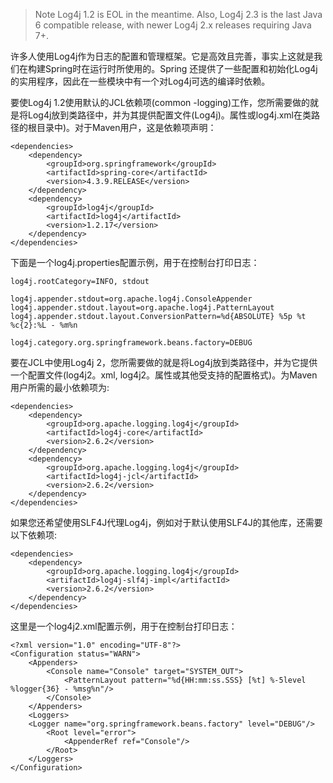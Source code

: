>Note
>Log4j 1.2 is EOL in the meantime. Also, Log4j 2.3 is the last Java 6 compatible release, with newer Log4j 2.x releases requiring Java 7+.

许多人使用Log4j作为日志的配置和管理框架。它是高效且完善，事实上这就是我们在构建Spring时在运行时所使用的。Spring
还提供了一些配置和初始化Log4j的实用程序，因此在一些模块中有一个对Log4j可选的编译时依赖。

要使Log4j 1.2使用默认的JCL依赖项(common -logging)工作，您所需要做的就是将Log4j放到类路径中，并为其提供配置文件(Log4j)。属性或log4j.xml在类路径的根目录中)。对于Maven用户，这是依赖项声明：

```
<dependencies>
	<dependency>
		<groupId>org.springframework</groupId>
		<artifactId>spring-core</artifactId>
		<version>4.3.9.RELEASE</version>
	</dependency>
	<dependency>
		<groupId>log4j</groupId>
		<artifactId>log4j</artifactId>
		<version>1.2.17</version>
	</dependency>
</dependencies>
```

下面是一个log4j.properties配置示例，用于在控制台打印日志：

```
log4j.rootCategory=INFO, stdout

log4j.appender.stdout=org.apache.log4j.ConsoleAppender
log4j.appender.stdout.layout=org.apache.log4j.PatternLayout
log4j.appender.stdout.layout.ConversionPattern=%d{ABSOLUTE} %5p %t %c{2}:%L - %m%n

log4j.category.org.springframework.beans.factory=DEBUG
```

要在JCL中使用Log4j 2，您所需要做的就是将Log4j放到类路径中，并为它提供一个配置文件(log4j2。xml, log4j2。属性或其他受支持的配置格式)。为Maven用户所需的最小依赖项为:

```
<dependencies>
	<dependency>
		<groupId>org.apache.logging.log4j</groupId>
		<artifactId>log4j-core</artifactId>
		<version>2.6.2</version>
	</dependency>
	<dependency>
		<groupId>org.apache.logging.log4j</groupId>
		<artifactId>log4j-jcl</artifactId>
		<version>2.6.2</version>
	</dependency>
</dependencies>
```

如果您还希望使用SLF4J代理Log4j，例如对于默认使用SLF4J的其他库，还需要以下依赖项:

```
<dependencies>
	<dependency>
		<groupId>org.apache.logging.log4j</groupId>
		<artifactId>log4j-slf4j-impl</artifactId>
		<version>2.6.2</version>
	</dependency>
</dependencies>
```

这里是一个log4j2.xml配置示例，用于在控制台打印日志：

```
<?xml version="1.0" encoding="UTF-8"?>
<Configuration status="WARN">
	<Appenders>
		<Console name="Console" target="SYSTEM_OUT">
			<PatternLayout pattern="%d{HH:mm:ss.SSS} [%t] %-5level %logger{36} - %msg%n"/>
		</Console>
	</Appenders>
	<Loggers>
	<Logger name="org.springframework.beans.factory" level="DEBUG"/>
		<Root level="error">
			<AppenderRef ref="Console"/>
		</Root>
	</Loggers>
</Configuration>
```



